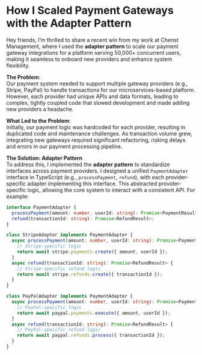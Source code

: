 # How I Scaled Payment Gateways with the Adapter Pattern

Hey friends, I’m thrilled to share a recent win from my work at Chenst Management, where I used the **adapter pattern** to scale our payment gateway integrations for a platform serving 50,000+ concurrent users, making it seamless to onboard new providers and enhance system flexibility.

**The Problem**:  
Our payment system needed to support multiple gateway providers (e.g., Stripe, PayPal) to handle transactions for our microservices-based platform. However, each provider had unique APIs and data formats, leading to complex, tightly coupled code that slowed development and made adding new providers a headache.

**What Led to the Problem**:  
Initially, our payment logic was hardcoded for each provider, resulting in duplicated code and maintenance challenges. As transaction volume grew, integrating new gateways required significant refactoring, risking delays and errors in our payment processing pipeline.

**The Solution: Adapter Pattern**  
To address this, I implemented the **adapter pattern** to standardize interfaces across payment providers. I designed a unified `PaymentAdapter` interface in TypeScript (e.g., `processPayment`, `refund`), with each provider-specific adapter implementing this interface. This abstracted provider-specific logic, allowing the core system to interact with a consistent API. For example:

```typescript
interface PaymentAdapter {
  processPayment(amount: number, userId: string): Promise<PaymentResult>;
  refund(transactionId: string): Promise<RefundResult>;
}

class StripeAdapter implements PaymentAdapter {
  async processPayment(amount: number, userId: string): Promise<PaymentResult> {
    // Stripe-specific logic
    return await stripe.payments.create({ amount, userId });
  }
  async refund(transactionId: string): Promise<RefundResult> {
    // Stripe-specific refund logic
    return await stripe.refunds.create({ transactionId });
  }
}

class PayPalAdapter implements PaymentAdapter {
  async processPayment(amount: number, userId: string): Promise<PaymentResult> {
    // PayPal-specific logic
    return await paypal.payments.execute({ amount, userId });
  }
  async refund(transactionId: string): Promise<RefundResult> {
    // PayPal-specific refund logic
    return await paypal.refunds.process({ transactionId });
  }
}